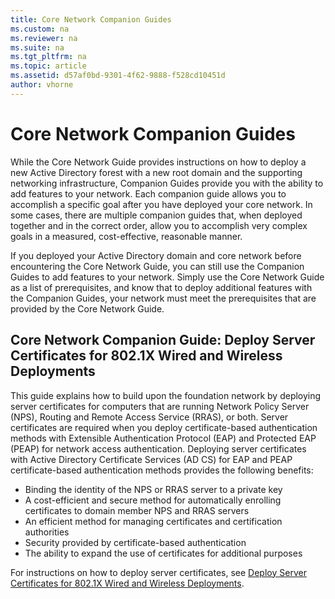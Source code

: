 ```yaml
---
title: Core Network Companion Guides
ms.custom: na
ms.reviewer: na
ms.suite: na
ms.tgt_pltfrm: na
ms.topic: article
ms.assetid: d57af0bd-9301-4f62-9888-f528cd10451d
author: vhorne
---
```

# Core Network Companion Guides
While the Core Network Guide provides instructions on how to deploy a new Active Directory forest with a new root domain and the supporting networking infrastructure, Companion Guides provide you with the ability to add features to your network. Each companion guide allows you to accomplish a specific goal after you have deployed your core network. In some cases, there are multiple companion guides that, when deployed together and in the correct order, allow you to accomplish very complex goals in a measured, cost-effective, reasonable manner.  
  
If you deployed your Active Directory domain and core network before encountering the Core Network Guide, you can still use the Companion Guides to add features to your network. Simply use the Core Network Guide as a list of prerequisites, and know that to deploy additional features with the Companion Guides, your network must meet the prerequisites that are provided by the Core Network Guide.  
  
## Core Network Companion Guide: Deploy Server Certificates for 802.1X Wired and Wireless Deployments 
This guide explains how to build upon the foundation network by deploying server certificates for computers that are running Network Policy Server (NPS), Routing and Remote Access Service (RRAS), or both. Server certificates are required when you deploy certificate-based authentication methods with Extensible Authentication Protocol (EAP) and Protected EAP (PEAP) for network access authentication. Deploying server certificates with Active Directory Certificate Services (AD CS) for EAP and PEAP certificate-based authentication methods provides the following benefits:  
  
- Binding the identity of the NPS or RRAS server to a private key  
- A cost-efficient and secure method for automatically enrolling certificates to domain member NPS and RRAS servers  
- An efficient method for managing certificates and certification authorities  
- Security provided by certificate-based authentication  
- The ability to expand the use of certificates for additional purposes  
  
For instructions on how to deploy server certificates, see [Deploy Server Certificates for 802.1X Wired and Wireless Deployments](Deploy-Server-Certificates-for-802.1X-Wired-and-Wireless-Deployments.md).  
  
